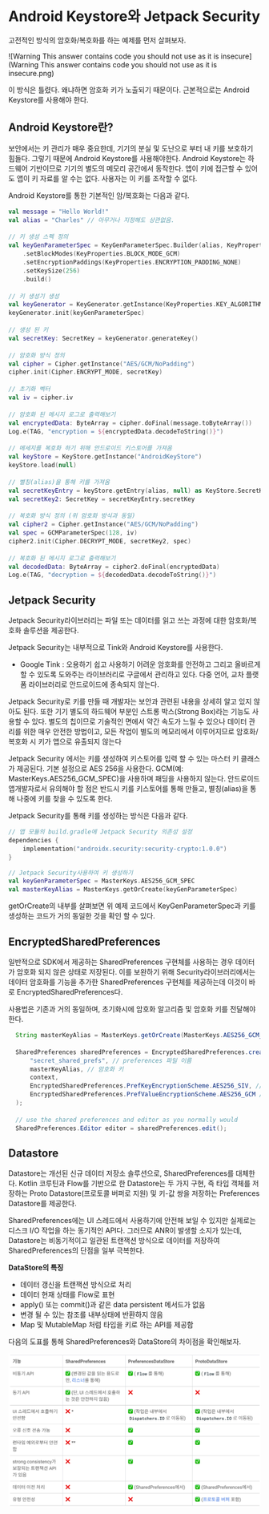 # Android Keystore와 Jetpack Security

고전적인 방식의 암호화/복호화를 하는 예제를 먼저 살펴보자.

![Warning This answer contains code you should not use as it is insecure](Warning This answer contains code you should not use as it is insecure.png)

이 방식은 틀렸다. 왜냐하면 암호화 키가 노출되기 때문이다. 근본적으로는 Android Keystore를 사용해야 한다.

## Android Keystore란?

보안에서는 키 관리가 매우 중요한데, 기기의 분실 및 도난으로 부터 내 키를 보호하기 힘들다. 그렇기 때문에 Android Keystore를 사용해야한다. Android Keystore는 하드웨어 기반이므로 기기의 별도의 메모리 공간에서 동작한다. 앱이 키에 접근할 수 있어도 앱이 키 자료를 알 수는 없다. 사용자는 이 키를 조작할 수 없다.

Android Keystore를 통한 기본적인 암/복호화는 다음과 같다.

```kotlin
val message = "Hello World!"
val alias = "Charles" // 아무거나 지정해도 상관없음.

// 키 생성 스펙 정의
val keyGenParameterSpec = KeyGenParameterSpec.Builder(alias, KeyProperties.PURPOSE_ENCRYPT or KeyProperties.PURPOSE_DECRYPT)
    .setBlockModes(KeyProperties.BLOCK_MODE_GCM)
    .setEncryptionPaddings(KeyProperties.ENCRYPTION_PADDING_NONE)
    .setKeySize(256)
    .build()

// 키 생성기 생성
val keyGenerator = KeyGenerator.getInstance(KeyProperties.KEY_ALGORITHM_AES, "AndroidKeyStore")
keyGenerator.init(keyGenParameterSpec)

// 생성 된 키
val secretKey: SecretKey = keyGenerator.generateKey()

// 암호화 방식 정의
val cipher = Cipher.getInstance("AES/GCM/NoPadding")
cipher.init(Cipher.ENCRYPT_MODE, secretKey)

// 초기화 벡터
val iv = cipher.iv

// 암호화 된 메시지 로그로 출력해보기
val encryptedData: ByteArray = cipher.doFinal(message.toByteArray())
Log.e(TAG, "encryption = ${encryptedData.decodeToString()}")

// 메세지를 복호화 하기 위해 안드로이드 키스토어를 가져옴
val keyStore = KeyStore.getInstance("AndroidKeyStore")
keyStore.load(null)

// 별칭(alias)을 통해 키를 가져옴
val secretKeyEntry = keyStore.getEntry(alias, null) as KeyStore.SecretKeyEntry
val secretKey2: SecretKey = secretKeyEntry.secretKey

// 복호화 방식 정의 (위 암호화 방식과 동일)
val cipher2 = Cipher.getInstance("AES/GCM/NoPadding")
val spec = GCMParameterSpec(128, iv)
cipher2.init(Cipher.DECRYPT_MODE, secretKey2, spec)

// 복호화 된 메시지 로그로 출력해보기
val decodedData: ByteArray = cipher2.doFinal(encryptedData)
Log.e(TAG, "decryption = ${decodedData.decodeToString()}")
```

## Jetpack Security

Jetpack Security라이브러리는 파일 또는 데이터를 읽고 쓰는 과정에 대한 암호화/복호화 솔루션을 제공한다.

Jetpack Security는 내부적으로 Tink와 Android Keystore를 사용한다. 

* Google Tink : 오용하기 쉽고 사용하기 어려운 암호화를 안전하고 그리고 올바르게 할 수 있도록 도와주는 라이브러리로 구글에서 관리하고 있다. 다중 언어, 교차 플랫폼 라이브러리로 안드로이드에 종속되지 않는다. 

Jetpack Security로 키를 만들 때 개발자는 보안과 관련된 내용을 상세히 알고 있지 않아도 된다. 또한 기기 별도의 하드웨어 부분인 스트롱 박스(Strong Box)라는 기능도 사용할 수 있다. 별도의 칩이므로 기술적인 면에서 약간 속도가 느릴 수 있으나 데이터 관리를 위한 매우 안전한 방법이고, 모든 작업이 별도의 메모리에서 이루어지므로 암호화/복호화 시 키가 앱으로 유출되지 않는다

Jetpack Security 에서는 키를 생성하여 키스토어를 입력 할 수 있는 마스터 키 클래스가 제공된다. 기본 설정으로 AES 256을 사용한다. GCM(예: MasterKeys.AES256_GCM_SPEC)을 사용하며 패딩을 사용하지 않는다. 안드로이드 앱개발자로서 유의해야 할 점은 반드시 키를 키스토어를 통해 만들고, 별칭(alias)을 통해 나중에 키를 찾을 수 있도록 한다.

Jetpack Security를 통해 키를 생성하는 방식은 다음과 같다.

```kotlin
// 앱 모듈의 build.gradle에 Jetpack Security 의존성 설정
dependencies {
    implementation("androidx.security:security-crypto:1.0.0")
}
```

```kotlin
// Jetpack Security사용하여 키 생성하기
val keyGenParameterSpec = MasterKeys.AES256_GCM_SPEC
val masterKeyAlias = MasterKeys.getOrCreate(keyGenParameterSpec)
```

getOrCreate의 내부를 살펴보면 위 예제 코드에서 KeyGenParameterSpec과 키를 생성하는 코드가 거의 동일한 것을 확인 할 수 있다.

## EncryptedSharedPreferences

일반적으로 SDK에서 제공하는 SharedPreferences 구현체를 사용하는 경우 데이터가 암호화 되지 않은 상태로 저장된다. 이를 보완하기 위해 Security라이브러리에서는 데이터 암호화를 기능을 추가한 SharedPreferences 구현체를 제공하는데 이것이 바로 EncryptedSharedPreferences다.

사용법은 기존과 거의 동일하며, 초기화시에 암호화 알고리즘 및 암호화 키를 전달해야 한다.

```java
  String masterKeyAlias = MasterKeys.getOrCreate(MasterKeys.AES256_GCM_SPEC);

  SharedPreferences sharedPreferences = EncryptedSharedPreferences.create(
      "secret_shared_prefs", // preferences 파일 이름
      masterKeyAlias, // 암호화 키
      context, 
      EncryptedSharedPreferences.PrefKeyEncryptionScheme.AES256_SIV, // 키에 대한 암호화 방식
      EncryptedSharedPreferences.PrefValueEncryptionScheme.AES256_GCM // 값에 애한 암호화 방식
  );

  // use the shared preferences and editor as you normally would
  SharedPreferences.Editor editor = sharedPreferences.edit();
```

## Datastore

Datastore는 개선된 신규 데이터 저장소 솔루션으로, SharedPreferences를 대체한다. Kotlin 코루틴과 Flow를 기반으로 한 Datastore는 두 가지 구현, 즉 타입 객체를 저장하는 Proto Datastore(프로토콜 버퍼로 지원) 및 키-값 쌍을 저장하는 Preferences Datastore를 제공한다. 

SharedPreferences에는 UI 스레드에서 사용하기에 안전해 보일 수 있지만 실제로는 디스크 I/O 작업을 하는 동기적인 API다. 그러므로 ANR이 발생할 소지가 있는데, Datastore는 비동기적이고 일관된 트랜잭션 방식으로 데이터를 저장하여 SharedPreferences의 단점을 일부 극복한다.

**DataStore의 특징** 

- 데이터 갱신을 트랜잭션 방식으로 처리
- 데이터 현재 상태를 Flow로 표현
- apply() 또는 commit()과 같은 data persistent 메서드가 없음
- 변경 될 수 있는 참조를 내부상태에 반환하지 않음
- Map 및 MutableMap 처럼 타입을 키로 하는 API를 제공함

다음의 도표를 통해 SharedPreferences와 DataStore의 차이점을 확인해보자.

![SharedPreferences](SharedPreferences.png)

